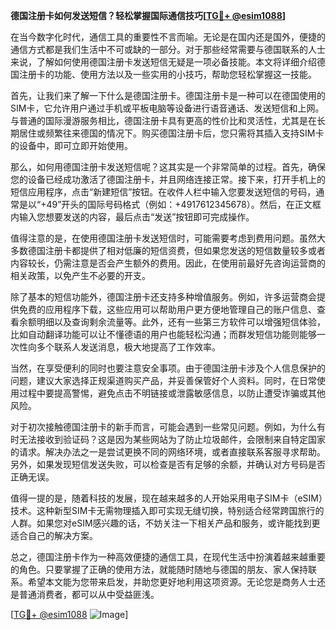 **德国注册卡如何发送短信？轻松掌握国际通信技巧[[TG💪+ @esim1088](https://t.me/s/esim1088)]**

在当今数字化时代，通信工具的重要性不言而喻。无论是在国内还是国外，便捷的通信方式都是我们生活中不可或缺的一部分。对于那些经常需要与德国联系的人士来说，了解如何使用德国注册卡发送短信无疑是一项必备技能。本文将详细介绍德国注册卡的功能、使用方法以及一些实用的小技巧，帮助您轻松掌握这一技能。

首先，让我们来了解一下什么是德国注册卡。德国注册卡是一种可以在德国使用的SIM卡，它允许用户通过手机或平板电脑等设备进行语音通话、发送短信和上网。与普通的国际漫游服务相比，德国注册卡具有更高的性价比和灵活性，尤其是在长期居住或频繁往来德国的情况下。购买德国注册卡后，您只需将其插入支持SIM卡的设备中，即可立即开始使用。

那么，如何用德国注册卡发送短信呢？这其实是一个非常简单的过程。首先，确保您的设备已经成功激活了德国注册卡，并且网络连接正常。接下来，打开手机上的短信应用程序，点击“新建短信”按钮。在收件人栏中输入您要发送短信的号码，通常是以“+49”开头的国际号码格式（例如：+4917612345678）。然后，在正文框内输入您想要发送的内容，最后点击“发送”按钮即可完成操作。

值得注意的是，在使用德国注册卡发送短信时，可能需要考虑到费用问题。虽然大多数德国注册卡都提供了相对低廉的短信资费，但如果您发送的短信数量较多或者内容较长，仍需注意是否会产生额外的费用。因此，在使用前最好先咨询运营商的相关政策，以免产生不必要的开支。

除了基本的短信功能外，德国注册卡还支持多种增值服务。例如，许多运营商会提供免费的应用程序下载，这些应用可以帮助用户更方便地管理自己的账户信息、查看余额明细以及查询剩余流量等。此外，还有一些第三方软件可以增强短信体验，比如自动翻译功能可以让不懂德语的用户也能轻松沟通；而群发短信功能则能够一次性向多个联系人发送消息，极大地提高了工作效率。

当然，在享受便利的同时也要注意安全事项。由于德国注册卡涉及个人信息保护的问题，建议大家选择正规渠道购买产品，并妥善保管好个人资料。同时，在日常使用过程中要提高警惕，避免点击不明链接或泄露敏感信息，以防止遭受诈骗或其他风险。

对于初次接触德国注册卡的新手而言，可能会遇到一些常见问题。例如，为什么有时无法接收到验证码？这是因为某些网站为了防止垃圾邮件，会限制来自特定国家的请求。解决办法之一是尝试更换不同的网络环境，或者直接联系客服寻求帮助。另外，如果发现短信发送失败，可以检查是否有足够的余额，并确认对方号码是否正确无误。

值得一提的是，随着科技的发展，现在越来越多的人开始采用电子SIM卡（eSIM）技术。这种新型SIM卡无需物理插入即可实现无缝切换，特别适合经常跨国旅行的人群。如果您对eSIM感兴趣的话，不妨关注一下相关产品和服务，或许能找到更适合自己的解决方案。

总之，德国注册卡作为一种高效便捷的通信工具，在现代生活中扮演着越来越重要的角色。只要掌握了正确的使用方法，就能随时随地与德国的朋友、家人保持联系。希望本文能为您带来启发，并助您更好地利用这项资源。无论您是商务人士还是普通消费者，都可以从中受益匪浅。

[[TG💪+ @esim1088](https://t.me/s/esim1088) ![Image](https://i.postimg.cc/4NQfJmqS/Snipaste-2025-05-13-00-14-12.png)]
